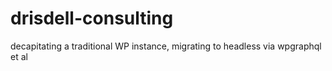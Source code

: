 # drisdell-consulting
decapitating a traditional WP instance, migrating to headless via wpgraphql et al
